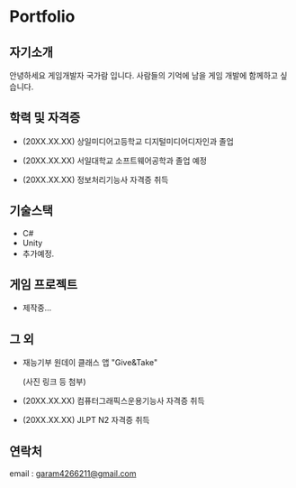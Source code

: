 # Portfolio

## 자기소개
안녕하세요 게임개발자 국가람 입니다. 사람들의 기억에 남을 게임 개발에 함께하고 싶습니다.

## 학력 및 자격증
* (20XX.XX.XX) 상일미디어고등학교 디지털미디어디자인과 졸업
* (20XX.XX.XX) 서일대학교 소프트웨어공학과 졸업 예정

   
   
* (20XX.XX.XX) 정보처리기능사 자격증 취득   

## 기술스택
* C#
* Unity
* 추가예정.   

## 게임 프로젝트
* 제작중...

## 그 외
* 재능기부 원데이 클래스 앱 "Give&Take"

    (사진 링크 등 첨부)

* (20XX.XX.XX) 컴퓨터그래픽스운용기능사 자격증 취득
* (20XX.XX.XX) JLPT N2 자격증 취득

## 연락처
email : garam4266211@gmail.com
